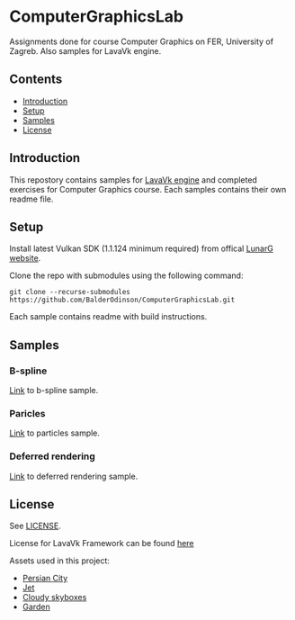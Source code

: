 # ComputerGraphicsLab
Assignments done for course Computer Graphics on FER, University of Zagreb. Also samples for LavaVk engine.

## Contents <!-- omit in toc -->

- [Introduction](#introduction)
- [Setup](#setup)
- [Samples](#samples)
- [License](#license)
  
## Introduction
  
This repostory contains samples for [LavaVk engine](https://github.com/BalderOdinson/LavaVk) and completed exercises for Computer Graphics course. Each samples contains their own readme file.

## Setup

Install latest Vulkan SDK (1.1.124 minimum required) from offical [LunarG website](https://vulkan.lunarg.com/).

Clone the repo with submodules using the following command:

```
git clone --recurse-submodules https://github.com/BalderOdinson/ComputerGraphicsLab.git
```

Each sample contains readme with build instructions.

## Samples

### B-spline
[Link](https://github.com/BalderOdinson/ComputerGraphicsLab/blob/master/bspline_assignment/README.md) to b-spline sample.

### Paricles
[Link](https://github.com/BalderOdinson/ComputerGraphicsLab/blob/master/particles_assignment/README.md) to particles sample.

### Deferred rendering
[Link](https://github.com/BalderOdinson/ComputerGraphicsLab/blob/master/deferred_assignment/README.md) to deferred rendering sample.

## License

See [LICENSE](LICENSE).

License for LavaVk Framework can be found [here](https://github.com/BalderOdinson/LavaVk/blob/master/README.md#license)

Assets used in this project:
  - [Persian City](https://sketchfab.com/3d-models/persian-city-0147294fccfa461db6eb7c5ac80fd6ff)
  - [Jet](https://sketchfab.com/3d-models/jet-95bdc86b7423424ba16683ee5199600c)
  - [Cloudy skyboxes](https://opengameart.org/content/cloudy-skyboxes)
  - [Garden](https://sketchfab.com/3d-models/garden-0486513a88c74f7eb2a3a809dd1094eb)
